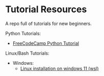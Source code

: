 # Tutorial Resources
A repo full of tutorials for new beginners.

Python Tutorials:

- [FreeCodeCamp Python Tutorial](https://www.youtube.com/watch?v=rfscVS0vtbw)

Linux/Bash Tutorials:

- Windows:
  - [Linux installation on windows 11 (wsl)](https://www.youtube.com/watch?v=FQ6ahcJOVz0)
